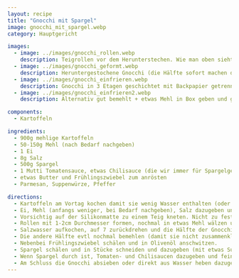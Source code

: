 ```yaml
---
layout: recipe
title: "Gnocchi mit Spargel"
image: gnocchi_mit_spargel.webp
category: Hauptgericht

images:
  - image: ../images/gnocchi_rollen.webp
    description: Teigrollen vor dem Herunterstechen. Wie man oben sieht sollte man sie gut einmehlen!
  - image: ../images/gnocchi_geformt.webp
    description: Heruntergestochene Gnocchi (die Hälfte sofort machen die andere Hälfte einfrieren)
  - image: ../images/gnocchi_einfrieren.webp
    description: Gnocchi in 3 Etagen geschichtet mit Backpapier getrennt zum Einfrieren. Beim Auftauen vorsichtig lösen und auch ca 7min kochen. Waren sehr gut aber etwas weich nach dem Kochen (hat die Tomatensauce schön cremig gemacht)
  - image: ../images/gnocchi_einfrieren2.webp
    description: Alternativ gut bemehlt + etwas Mehl in Box geben und gut schwenken damit sie nicht zusammenkleben. Sie werden dann zwar rundlich aber schmecken hoffentlich gut (noch testen)

components:
  - Kartoffeln

ingredients:
  - 900g mehlige Kartoffeln
  - 50-150g Mehl (nach Bedarf nachgeben)
  - 1 Ei
  - 8g Salz
  - 500g Spargel
  - 1 Mutti Tomatensauce, etwas Chilisauce (die wir immer für Spargelgerichte nehmen)
  - etwas Butter und Frühlingszwiebel zum anrösten
  - Parmesan, Suppenwürze, Pfeffer

directions:
  - Kartoffeln am Vortag kochen damit sie wenig Wasser enthalten (oder 1h bei 200°C im Ofen (NOCH GENAU SCHAUEN MACHT ZB AUCH SALLY)), danach schälen und mit Kartoffelpresse pressen
  - Ei, Mehl (anfangs weniger, bei Bedarf nachgeben), Salz dazugeben und gut vermischen
  - Vorsichtig auf der Silikonmatte zu einem Teig kneten. Nicht zu fest oder lang kneten sonst wird der Teig zu patzig. Bei Bedarf Mehl ergänzen
  - Rollen mit 1-2cm Durchmesser formen, nochmal in etwas Mehl wälzen und 1-2cm dicke Gnocchi runterschneiden und auf Backpapier sammeln (bzw später direkt auf Silikonmatte)
  - Salzwasser aufkochen, auf 7 zurückdrehen und die Hälfte der Gnocchi darin kochen bis sie aufsteigen und nicht länger (sonst werden sie matschig) (lt anderem Rezept 2min; 7min versucht > war nur noch Gatsch)
  - Die andere Hälfte evtl nochmal bemehlen (damit sie nicht zusammenkleben) und in Plastikbox einfrieren
  - Nebenbei Frühlingszwiebel schälen und in Olivenöl anschwitzen.
  - Spargel schälen und in Stücke schneiden und dazugeben (mit etwas Suppenwürze und Pfeffer würzen)
  - Wenn Spargel durch ist, Tomaten- und Chilisaucen dazugeben und fein geriebenen Parmesan dazugeben
  - Am Schluss die Gnocchi absieben oder direkt aus Wasser heben dazugeben und mit der Spargelsauce vermischen
---
```


